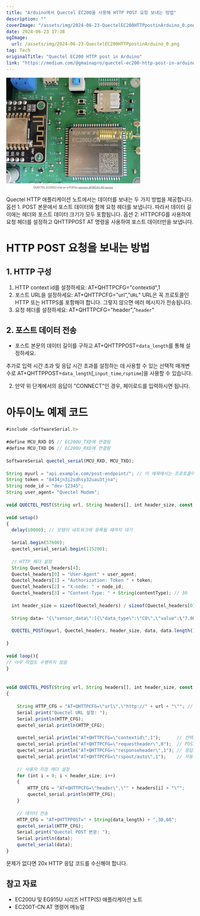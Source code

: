 ```yaml
---
title: "Arduino에서 Quectel EC200을 사용해 HTTP POST 요청 보내는 방법"
description: ""
coverImage: "/assets/img/2024-06-23-QuectelEC200HTTPpostinArduino_0.png"
date: 2024-06-23 17:38
ogImage: 
  url: /assets/img/2024-06-23-QuectelEC200HTTPpostinArduino_0.png
tag: Tech
originalTitle: "Quectel EC200 HTTP post in Arduino"
link: "https://medium.com/@gmainapro/quectel-ec200-http-post-in-arduino-f70166a11376"
---
```



![image](/assets/img/2024-06-23-QuectelEC200HTTPpostinArduino_0.png)

Quectel HTTP 애플리케이션 노트에서는 데이터를 보내는 두 가지 방법을 제공합니다.
옵션 1. POST 본문에서 포스트 데이터와 함께 요청 헤더를 보냅니다. 따라서 데이터 길이에는 헤더와 포스트 데이터 크기가 모두 포함됩니다.
옵션 2: HTTPCFG를 사용하여 요청 헤더를 설정하고 QHTTPPOST AT 명령을 사용하여 포스트 데이터만을 보냅니다.

# HTTP POST 요청을 보내는 방법

## 1. HTTP 구성

<div class="content-ad"></div>

1. HTTP context id를 설정하세요: AT+QHTTPCFG="contextid",1
2. 포스트 URL을 설정하세요: AT+QHTTPCFG="url","`URL`"
URL은 꼭 프로토콜인 HTTP 또는 HTTPS를 포함해야 합니다. 그렇지 않으면 에러 메시지가 전송됩니다.
3. 요청 헤더를 설정하세요: AT+QHTTPCFG="header","`header`"

## 2. 포스트 데이터 전송

- 포스트 본문의 데이터 길이를 구하고 AT+QHTTPPOST=`data_length`를 통해 설정하세요.

추가로 입력 시간 초과 및 응답 시간 초과를 설정하는 데 사용할 수 있는 선택적 매개변수로 AT+QHTTPPOST=`data_length`[,`input_time`,`rsptime`]을 사용할 수 있습니다.

<div class="content-ad"></div>

2. 만약 위 단계에서의 응답이 "CONNECT"인 경우, 페이로드를 입력하시면 됩니다.

# 아두이노 예제 코드

```js
#include <SoftwareSerial.h>

#define MCU_RXD D5 // EC200U_TXD에 연결됨
#define MCU_TXD D6 // EC200U_RXD에 연결됨

SoftwareSerial quectel_serial(MCU_RXD, MCU_TXD);

String myurl = "api.example.com/post-endpoint/"; // 이 예제에서는 프로토콜이 포함되어 있지 않습니다
String token = "8434jn3i2sdhsy32uau3tjna";
String node_id = "dev-12345";
String user_agent= "Quectel Modem";

void QUECTEL_POST(String url, String headers[], int header_size, const String &data, int data_length);

void setup()
{ 
  delay(10000); // 모뎀이 네트워크에 등록될 때까지 대기

  Serial.begin(57600);
  quectel_serial_serial.begin(115200);

  // HTTP 헤더 설정
  String Quectel_headers[4];
  Quectel_headers[0] = "User-Agent" + user_agent;
  Quectel_headers[1] = "Authorization: Token " + token;   
  Quectel_headers[2] = "X-node: " + node_id;
  Quectel_headers[3] = "Content-Type: " + String(contentType); // 30

  int header_size = sizeof(Quectel_headers) / sizeof(Quectel_headers[0]);

  String data= "{\"sensor_data\":[{\"data_type\":\"CO\",\"value":\"7.80\"},{\"data_type\":\"temperature\",\"value\":\"32.780\"},{\"data_type\":\"humidity\",\"value\":\"13.40\"}]}";

  QUECTEL_POST(myurl, Quectel_headers, header_size, data, data.length());

}

void loop(){
// 아무 작업도 수행하지 않음
}


void QUECTEL_POST(String url, String headers[], int header_size, const String &data, int data_length)
{
   
    String HTTP_CFG = "AT+QHTTPCFG=\"url\",\"http://" + url + "\""; // URL 앞에 프로토콜을 설정해야 함
    Serial.print("Quectel URL 설정: ");
    Serial.println(HTTP_CFG);
    quectel_serial.println(HTTP_CFG);

    quectel_serial.println("AT+QHTTPCFG=\"contextid\",1");      // 컨텍스트 ID 설정
    quectel_serial.println("AT+QHTTPCFG=\"requestheader\",0");  // POST 본문에 요청 헤더 비활성화
    quectel_serial.println("AT+QHTTPCFG=\"responseheader\",1"); // 응답 헤더 사용
    quectel_serial.println("AT+QHTTPCFG=\"rspout/auto\",1");    // 자동 응답 및 HTTPREAD "비활성화"
    
    // 사용자 지정 헤더 설정
    for (int i = 0; i < header_size; i++)
    {
        HTTP_CFG = "AT+QHTTPCFG=\"header\",\"" + headers[i] + "\"";
        quectel_serial.println(HTTP_CFG);
    }

    // 데이터 전송
    HTTP_CFG = "AT+QHTTPPOST=" + String(data_length) + ",30,60";
    quectel_serial(HTTP_CFG);
    Serial.print("Quectel POST 본문: ");
    Serial.println(data);
    quectel_serial(data);
}
```

문제가 없다면 20x HTTP 응답 코드를 수신해야 합니다.

<div class="content-ad"></div>

## 참고 자료

- EC200U 및 EG915U 시리즈 HTTP(S) 애플리케이션 노트
- EC200T-CN AT 명령어 메뉴얼